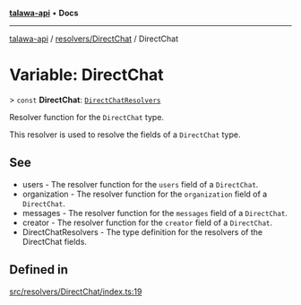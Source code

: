[**talawa-api**](../../../README.md) • **Docs**

***

[talawa-api](../../../modules.md) / [resolvers/DirectChat](../README.md) / DirectChat

# Variable: DirectChat

\> `const` **DirectChat**: [`DirectChatResolvers`](../../../types/generatedGraphQLTypes/type-aliases/DirectChatResolvers.md)

Resolver function for the `DirectChat` type.

This resolver is used to resolve the fields of a `DirectChat` type.

## See

 - users - The resolver function for the `users` field of a `DirectChat`.
 - organization - The resolver function for the `organization` field of a `DirectChat`.
 - messages - The resolver function for the `messages` field of a `DirectChat`.
 - creator - The resolver function for the `creator` field of a `DirectChat`.
 - DirectChatResolvers - The type definition for the resolvers of the DirectChat fields.

## Defined in

[src/resolvers/DirectChat/index.ts:19](https://github.com/PalisadoesFoundation/talawa-api/blob/5e38dbf44e47f2fc703410fad29ab5c8f7f26c77/src/resolvers/DirectChat/index.ts#L19)

